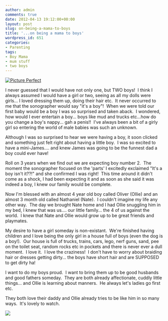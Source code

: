 ```yaml
---
author: admin
comments: true
date: 2012-04-13 19:12:00+00:00
layout: post
slug: on-being-a-mama-to-boys
title: '...on being a mama to boys'
wordpress_id: 651
categories:
- Parenting
tags:
- Boy Mama
- mum stuff
- two boys
---
```


[![Picture Perfect](http://www.outmumbered.com/wp-content/uploads/2012/07/img_56272copy-300x200.jpg)](http://www.outmumbered.com/wp-content/uploads/2012/07/img_56272copy.jpg)


I never guessed that I would have not only one, but TWO boys!  I think I always assumed I would have a girl or two, seeing as all my dolls were girls... I loved dressing them up, doing their hair etc.  It never occurred to me that the sonographer would say "it's a boy"!  When we were told our first baby would be a boy I was so surprised and taken aback.  I wondered, how would I ever entertain a boy... boys like mud and trucks etc...how do you change a boy's nappy... gah a penis!!  I've always been a bit of a girly girl so entering the world of male babies was such an unknown.

Although I was so surprised to hear we were having a boy, it soon clicked and something just felt right about having a little boy.  I was so excited to have a mini-James.... and knew James was going to be the funnest dad a boy could ever have!

Roll on 3 years when we find out we are expecting boy number 2.  The moment the sonographer focused on the 'parts' I excitedly exclaimed "It's a boy isn't it??!" and she confirmed I was right!  This time around it didn't come as a shock, I had been expecting it and as soon as she said it was indeed a boy, I knew our family would be complete.

Now I'm blessed with an almost 4 year old boy called Oliver (Ollie) and an almost 3 month old called Nathaniel (Nate).  I couldn't imagine my life any other way.  The day we brought Nate home and I had Ollie snuggling him in my bed, I knew that was us.... our little family... the 4 of us against the world.  I knew that Nate and Ollie would grow up to be great friends and playmates.

My desire to have a girl someday is non-existant.  We're finished having children and I love being the only girl in a house full of boys (even the dog is a boy!).  Our house is full of trucks, trains, cars, lego, nerf guns, sand, pee on the toilet seat, random rocks etc in pockets and there is never ever a dull moment.  I love it.  I love the craziness!  I don't have to worry about braiding hair or dresses getting dirty... the boys have short hair and are SUPPOSED to get dirty ha!

I want to do my boys proud.  I want to bring them up to be good husbands and good fathers someday.  They are both already affectionate, cuddly little things... and Ollie is learning about manners.  He always let's ladies go first etc.

They both love their daddy and Ollie already tries to be like him in so many ways.  It's lovely to watch.


![](https://blogger.googleusercontent.com/tracker/251139911615938991-8555630109983911843?l=www.outmumbered.com)
